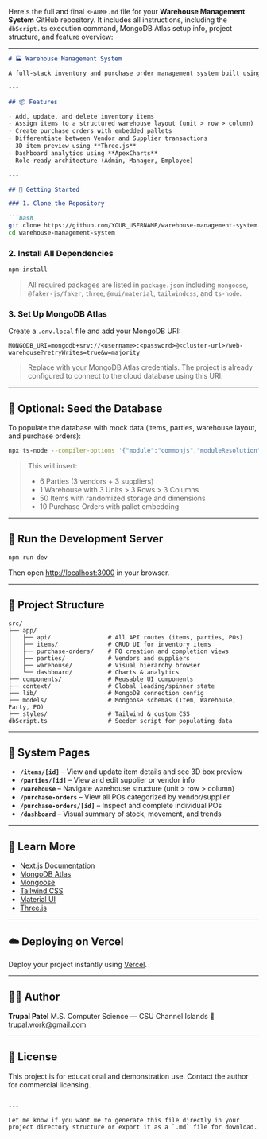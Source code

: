 Here's the full and final `README.md` file for your **Warehouse Management System** GitHub repository. It includes all instructions, including the `dbScript.ts` execution command, MongoDB Atlas setup info, project structure, and feature overview:

---

````markdown
# 🏭 Warehouse Management System

A full-stack inventory and purchase order management system built using **Next.js 15 (App Router)**, **MongoDB Atlas**, **Mongoose**, **Tailwind CSS**, and **Material UI**. This system supports managing warehouse storage locations, inventory items, parties (vendors/suppliers), and purchase orders with dynamic pallets and real-time dashboard analytics.

---

## 📦 Features

- Add, update, and delete inventory items
- Assign items to a structured warehouse layout (unit > row > column)
- Create purchase orders with embedded pallets
- Differentiate between Vendor and Supplier transactions
- 3D item preview using **Three.js**
- Dashboard analytics using **ApexCharts**
- Role-ready architecture (Admin, Manager, Employee)

---

## 🚀 Getting Started

### 1. Clone the Repository

```bash
git clone https://github.com/YOUR_USERNAME/warehouse-management-system.git
cd warehouse-management-system
````

### 2. Install All Dependencies

```bash
npm install
```

> All required packages are listed in `package.json` including `mongoose`, `@faker-js/faker`, `three`, `@mui/material`, `tailwindcss`, and `ts-node`.

### 3. Set Up MongoDB Atlas

Create a `.env.local` file and add your MongoDB URI:

```env
MONGODB_URI=mongodb+srv://<username>:<password>@<cluster-url>/web-warehouse?retryWrites=true&w=majority
```

> Replace with your MongoDB Atlas credentials. The project is already configured to connect to the cloud database using this URI.

---

## 🧪 Optional: Seed the Database

To populate the database with mock data (items, parties, warehouse layout, and purchase orders):

```bash
npx ts-node --compiler-options '{"module":"commonjs","moduleResolution":"node"}' dbScript.ts
```

> This will insert:
>
> * 6 Parties (3 vendors + 3 suppliers)
> * 1 Warehouse with 3 Units > 3 Rows > 3 Columns
> * 50 Items with randomized storage and dimensions
> * 10 Purchase Orders with pallet embedding

---

## 🔧 Run the Development Server

```bash
npm run dev
```

Then open [http://localhost:3000](http://localhost:3000) in your browser.

---

## 📁 Project Structure

```
src/
├── app/
│   ├── api/                # All API routes (items, parties, POs)
│   ├── items/              # CRUD UI for inventory items
│   ├── purchase-orders/    # PO creation and completion views
│   ├── parties/            # Vendors and suppliers
│   ├── warehouse/          # Visual hierarchy browser
│   └── dashboard/          # Charts & analytics
├── components/             # Reusable UI components
├── context/                # Global loading/spinner state
├── lib/                    # MongoDB connection config
├── models/                 # Mongoose schemas (Item, Warehouse, Party, PO)
├── styles/                 # Tailwind & custom CSS
dbScript.ts                 # Seeder script for populating data
```

---

## 📄 System Pages

* **`/items/[id]`** – View and update item details and see 3D box preview
* **`/parties/[id]`** – View and edit supplier or vendor info
* **`/warehouse`** – Navigate warehouse structure (unit > row > column)
* **`/purchase-orders`** – View all POs categorized by vendor/supplier
* **`/purchase-orders/[id]`** – Inspect and complete individual POs
* **`/dashboard`** – Visual summary of stock, movement, and trends

---

## 📘 Learn More

* [Next.js Documentation](https://nextjs.org/docs)
* [MongoDB Atlas](https://www.mongodb.com/atlas)
* [Mongoose](https://mongoosejs.com/)
* [Tailwind CSS](https://tailwindcss.com/)
* [Material UI](https://mui.com/)
* [Three.js](https://threejs.org/)

---

## ☁️ Deploying on Vercel

Deploy your project instantly using [Vercel](https://vercel.com/new?utm_source=create-next-app&utm_medium=default-template&utm_campaign=create-next-app-readme).

---

## 👨‍💻 Author

**Trupal Patel**
M.S. Computer Science — CSU Channel Islands
📧 [trupal.work@gmail.com](mailto:trupal.work@gmail.com)

---

## 📄 License

This project is for educational and demonstration use. Contact the author for commercial licensing.

```

---

Let me know if you want me to generate this file directly in your project directory structure or export it as a `.md` file for download.
```
